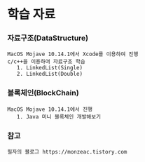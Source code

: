 # 학습 자료

### 자료구조(DataStructure)

<pre><code>MacOS Mojave 10.14.1에서 Xcode를 이용하여 진행
c/c++을 이용하여 자료구조 학습
   1. LinkedList(Single)
   2. LinkedList(Double)</code></pre>

### 블록체인(BlockChain)

<pre><code>MacOS Mojave 10.14.1에서 진행
   1. Java 미니 블록체인 개발해보기</code></pre>

### 참고

<pre><code>필자의 블로그 https://monzeac.tistory.com</code></pre>
